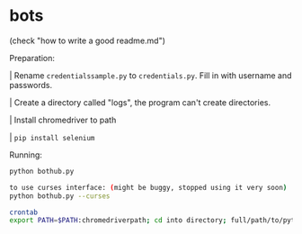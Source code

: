 # bots

(check "how to write a good readme.md")


Preparation:

| Rename `credentialssample.py` to `credentials.py`. Fill in with username and passwords.

| Create a directory called "logs", the program can't create directories.

| Install chromedriver to path

| `pip install selenium`


Running:

```bash
python bothub.py

to use curses interface: (might be buggy, stopped using it very soon)
python bothub.py --curses  

crontab
export PATH=$PATH:chromedriverpath; cd into directory; full/path/to/python bothub.py
```
